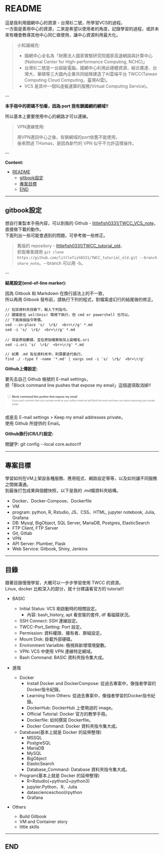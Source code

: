 # README

<!-- X副對員工這麼壞= =，那公司的產品我還不用爆! -->
<!-- 把資源用到大爆炸的那一種XDD~ -->

<!-- 目前規劃將此比較作為第12屆-IT邦幫忙鐵人賽。 -->
<!-- 主軸是教學使用台灣的超級電腦-台灣衫二號TWCC，其底下的虛擬運算資源。 -->
<!-- 次要是學習 Docker 操作，架設自己的雲算環境與服務。 -->

這是我利用國網中心的資源 - 台灣衫二號，所學習VCS的過程。  
一方面是善用中心的資源，二來是希望以使用者的角度，記錄學習的過程，或許未來有機會教導其他中心同仁做使用，讓中心資源利用最大化。

> 小知識補充:  
>  
> - 國網中心全名為「財團法人國家實驗研究院國家高速網路與計算中心(National Center for High-performance Computing, NCHC)」  
> - 台灣衫二號是一台超級電腦。國網中心利用此硬體資源，結合廣達、台灣大、華碩等三大國內企業共同組隊建造了AI雲端平台 TWCC(Taiwan Computing Cloud Computing，臺灣AI雲)。  
> - VCS 是其中一個叫虛擬運算的服務(Virtual Computing Service)。

--

**本手冊中的密碼不怕看，因為 port 我有鎖國網的網域!!**

所以基本上要要使用中心的網路才可以連線。

> VPN連線使用:  
>  
> 用VPN連回中心之後，有鎖網域的port依舊不能使用，  <br>
> 後來問過 THomas，是因為新竹的 VPN 似乎不允許這樣操作。

--

**Content:**

<!-- TOC -->

- [README](#readme)
  - [gitbook設定](#gitbook設定)
  - [專案目標](#專案目標)
  - [END](#end)

<!-- /TOC -->

---

## gitbook設定

想自行重製本手冊內容，可以到我的 Github - [littlefish0331/TWCC_VCS_note](https://github.com/littlefish0331/TWCC_VCS_note)，直接做下載的動作。  
下面列出一些可能會遇到的問題，可參考做一些修正。

> 舊版的 repository - [littlefish0331/TWCC_tutorial_old](https://github.com/littlefish0331/TWCC_tutorial_old)。  <br>
> 抓取專案請用 `git clone https://github.com/littlefish0331/TWCC_tutorial_old.git --branch share_note`。--branch 可以用 -b。

--

**結尾設定(end-of-line marker):**

因為 Gitbook 和 Markdown 在換行語法上的不一致，  
所以再用 Gitbook 發布前，請執行下列的程式，對檔案虛幻行的結尾做的修正。

```{bash}
// 在該資料夾目錄下，輸入下列指令。
// 建議是在 wsl(Unix) 環境下執行，但 cmd or powershell 也可以。
// 下面兩個指令等價。
sed --in-place 's/  \r$/  <br>\r/g' *.md
sed -i 's/  \r$/  <br>\r/g' *.md

// 保留原始數據，並在原始檔案後加上副檔名.ori
sed -i.ori 's/  \r$/  <br>\r/g' *.md
```

```{bash}
// 如果 .md 有在資料夾中，則需要迭代執行。
find ./ -type f -name '*.md' | xargs sed -i 's/  \r$/  <br>\r/g'
```

**Github上傳設定:**

要先去自己 Github 帳號的 E-mail settings，  <br>
把「Block command line pushes that expose my email」這個選項取消掉!!

![github_email_setting_command_line](./image/github_email_setting_command_line.jpg)

或是去 E-mail settings > Keep my email addresses private，  <br>
使用 Github 所提供的 Email。

**Github換行(CR/LF)設定:**

關鍵字: git config --local core.autocrlf

---

## 專案目標

學習如何在VM上架設各種服務、應用程式、網路設定等等，以及如何讓不同服務之間做溝通。  
到最後打包成果與個體快照，以下是我的 .md檔資料夾結構。

- Docker、Docker-Compose、Dockerfile
- VM
- program: python, R, Rstudio, JS、CSS、HTML, jupyter notebook, Julia, Grafana
- DB: Mysql, BigObject, SQL Server, MariaDB, Postgres, ElasticSearch
- FTP Client, FTP Server
- Git, Gitlab
- VPN
- API Server: Plumber, Flask
- Web Service: Gitbook, Shiny, Jenkins

---

## 目錄

跟著目錄慢慢學習，大概可以一步步學習使用 TWCC 的資源。  <br>
Linux, docker 比較深入的部分，就十分建議看官方的 tutorial!!

- BASIC
  - Initial Status: VCS 剛啟動時的相關設定。
    - 內容: bash_history, apt 看安裝的套件, df 看磁碟狀況。
  - SSH Connect: SSH 連線設定。
  - TWCC-Port_Setting: Port 設定。
  - Permission: 資料權限、擁有者、群組設定。
  - Mount Disk: 掛載外部硬碟。
  - Environment Varialble: 檢視與新增環境變數。
  - VPN: VCS 中使用 VPN 連線特定網域。
  - Bash Command: BASIC 資料夾指令集大成。

- 進階
  - Docker
    - Install Docker and DockerCompose: 從過去專案中，像強者學習的Docker指令紀錄。
    - Learning from Others: 從過去專案中，像強者學習的Docker指令紀錄。
    - DockerHub: DockerHub 上使用過的 image。 
    - Official Tutorial: Docker 官方的教學手冊。
    - Dockerfile: 如何撰寫 Dockerfile。
    - Docker Command: Docker 資料夾指令集大成。
  - Database(基本上就是 Docker 的延伸整理)
    - MSSQL
    - PostgreSQL
    - MariaDB
    - MySQL
    - BigObject
    - ElasticSearch
    - Database_Command: Database 資料夾指令集大成。
  - Program(基本上就是 Docker 的延伸整理)
    - R+Rstudio(+python2+python3)
    - jupyter:Python、R、Julia
    - datascienceschool/rpython
    - Grafana
- Others
  - Build Gitbook
  - VM and Container story
  - little skills

---

## END
